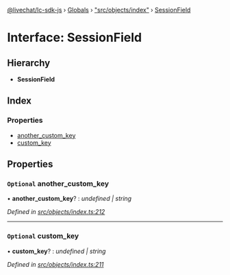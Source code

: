 [@livechat/lc-sdk-js](../README.md) › [Globals](../globals.md) › ["src/objects/index"](../modules/_src_objects_index_.md) › [SessionField](_src_objects_index_.sessionfield.md)

# Interface: SessionField

## Hierarchy

* **SessionField**

## Index

### Properties

* [another_custom_key](_src_objects_index_.sessionfield.md#optional-another_custom_key)
* [custom_key](_src_objects_index_.sessionfield.md#optional-custom_key)

## Properties

### `Optional` another_custom_key

• **another_custom_key**? : *undefined | string*

*Defined in [src/objects/index.ts:212](https://github.com/livechat/lc-sdk-js/blob/04572ce/src/objects/index.ts#L212)*

___

### `Optional` custom_key

• **custom_key**? : *undefined | string*

*Defined in [src/objects/index.ts:211](https://github.com/livechat/lc-sdk-js/blob/04572ce/src/objects/index.ts#L211)*
